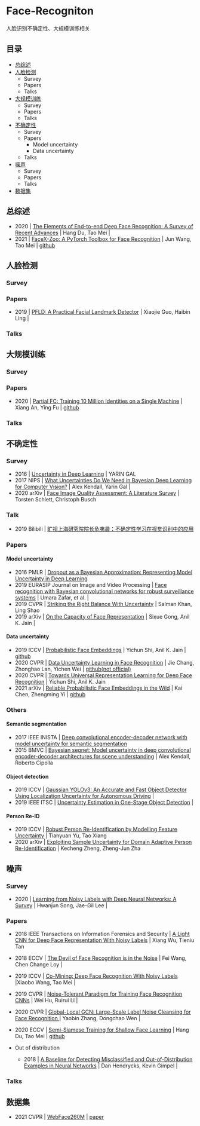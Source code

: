 # Face-Recogniton
人脸识别不确定性、大规模训练相关

## 目录
* [总综述](https://github.com/Qingcsai/Face-Recogniton#%E6%80%BB%E7%BB%BC%E8%BF%B0)
* [人脸检测](https://github.com/Qingcsai/Face-Recogniton#%E4%BA%BA%E8%84%B8%E6%A3%80%E6%B5%8B)
  * Survey
  * Papers
  * Talks
* [大规模训练](https://github.com/Qingcsai/Face-Recogniton#%E5%A4%A7%E8%A7%84%E6%A8%A1%E8%AE%AD%E7%BB%83)
  * Survey
  * Papers
  * Talks
* [不确定性](https://github.com/Qingcsai/Face-Recogniton#%E4%B8%8D%E7%A1%AE%E5%AE%9A%E6%80%A7)
  * Survey
  * Papers
    * Model uncertainty 
    * Data uncertainty 
  * Talks
* [噪声](https://github.com/Qingcsai/Face-Recogniton#%E5%99%AA%E5%A3%B0)
  * Survey
  * Papers
  * Talks
 * [数据集](https://github.com/Qingcsai/Face-Recogniton/blob/main/README.md#%E6%95%B0%E6%8D%AE%E9%9B%86)
 

## 总综述
* 2020 | [The Elements of End-to-end Deep Face Recognition: A Survey of Recent Advances](https://arxiv.org/abs/2009.13290) | Hang Du, Tao Mei | 
* 2021 | [FaceX-Zoo: A PyTorch Toolbox for Face Recognition](https://arxiv.org/abs/2101.04407) | Jun Wang, Tao Mei | [github](https://github.com/JDAI-CV/FaceX-Zoo)

## 人脸检测
### Survey
### Papers
* 2019 | [PFLD: A Practical Facial Landmark Detector](https://arxiv.org/abs/1902.10859) | Xiaojie Guo, Haibin Ling | 
### Talks

## 大规模训练
### Survey
### Papers
* 2020 | [Partial FC: Training 10 Million Identities on a Single Machine](https://arxiv.org/abs/2010.05222) | Xiang An, Ying Fu | [github](https://github.com/deepinsight/insightface/tree/master/recognition/partial_fc)
### Talks

## 不确定性
### Survey
* 2016 | [Uncertainty in Deep Learning](http://mlg.eng.cam.ac.uk/yarin/blog_2248.html) | YARIN GAL
* 2017 NIPS | [What Uncertainties Do We Need in Bayesian Deep Learning for Computer Vision?](https://arxiv.org/abs/1703.04977) | Alex Kendall, Yarin Gal | 
* 2020 arXiv | [Face Image Quality Assessment: A Literature Survey](https://arxiv.org/abs/2009.01103) | Torsten Schlett, Christoph Busch

### Talk
* 2019 Bilibili | [旷视上海研究院院长危夷晨：不确定性学习在视觉识别中的应用](https://www.bilibili.com/video/BV1RJ411D7QA)
### Papers
#### Model uncertainty 
* 2016 PMLR  | [Dropout as a Bayesian Approximation: Representing Model Uncertainty in Deep Learning](http://proceedings.mlr.press/v48/gal16.html)
* 2019 EURASIP
Journal on Image and Video Processing | [Face recognition with Bayesian convolutional networks for robust surveillance systems](https://link.springer.com/article/10.1186/s13640-019-0406-y) | Umara Zafar, et al. | 
* 2019 CVPR | [Striking the Right Balance With Uncertainty](https://openaccess.thecvf.com/content_CVPR_2019/html/Khan_Striking_the_Right_Balance_With_Uncertainty_CVPR_2019_paper.html) | Salman Khan, Ling Shao
* 2019 arXiv | [On the Capacity of Face Representation](https://arxiv.org/abs/1709.10433) | Sixue Gong, Anil K. Jain | 

#### Data uncertainty 
* 2019 ICCV | [Probabilistic Face Embeddings](https://openaccess.thecvf.com/content_ICCV_2019/html/Shi_Probabilistic_Face_Embeddings_ICCV_2019_paper.html) | Yichun Shi, Anil K. Jain | [github](https://github.com/seasonSH/Probabilistic-Face-Embeddings)
* 2020 CVPR | [Data Uncertainty Learning in Face Recognition](https://openaccess.thecvf.com/content_CVPR_2020/html/Chang_Data_Uncertainty_Learning_in_Face_Recognition_CVPR_2020_paper.html) | Jie Chang, Zhonghao Lan, Yichen Wei | [github(not official)](https://github.com/Ontheway361/dul-pytorch)
* 2020 CVPR | [Towards Universal Representation Learning for Deep Face Recognition](https://openaccess.thecvf.com/content_CVPR_2020/html/Shi_Towards_Universal_Representation_Learning_for_Deep_Face_Recognition_CVPR_2020_paper.html) | Yichun Shi, Anil K. Jain
* 2021 arXiv | [Reliable Probabilistic Face Embeddings in the Wild](https://arxiv.org/abs/2102.04075) | Kai Chen, Zhengming Yi | [github](https://github.com/KaenChan/ProbFace)

### Others
#### Semantic segmentation  
* 2017 IEEE INISTA | [Deep convolutional encoder-decoder network with model uncertainty for semantic segmentation](https://ieeexplore.ieee.org/abstract/document/8001187) 
* 2015 BMVC | [Bayesian segnet: Model uncertainty in deep convolutional encoder-decoder architectures for scene understanding](https://arxiv.org/abs/1511.02680) | Alex Kendall, Roberto Cipolla

#### Object detection
* 2019 ICCV | [Gaussian YOLOv3: An Accurate and Fast Object Detector Using Localization Uncertainty for Autonomous Driving](https://openaccess.thecvf.com/content_ICCV_2019/html/Choi_Gaussian_YOLOv3_An_Accurate_and_Fast_Object_Detector_Using_Localization_ICCV_2019_paper.html) | 
* 2019 IEEE ITSC | [Uncertainty Estimation in One-Stage Object Detection](https://ieeexplore.ieee.org/abstract/document/8917494/) | 
#### Person Re-ID
* 2019 ICCV | [Robust Person Re-Identification by Modelling Feature Uncertainty](https://openaccess.thecvf.com/content_ICCV_2019/html/Yu_Robust_Person_Re-Identification_by_Modelling_Feature_Uncertainty_ICCV_2019_paper.html) | Tianyuan Yu, Tao Xiang
* 2020 arXiv | [Exploiting Sample Uncertainty for Domain Adaptive Person Re-Identification](https://arxiv.org/abs/2012.08733) | Kecheng Zheng, Zheng-Jun Zha


## 噪声
### Survey
* 2020 | [Learning from Noisy Labels with Deep Neural Networks: A Survey](https://arxiv.org/abs/2007.08199) | Hwanjun Song, Jae-Gil Lee | 
### Papers
* 2018 IEEE Transactions on Information Forensics and Security | [A Light CNN for Deep Face Representation With Noisy Labels](https://ieeexplore.ieee.org/abstract/document/8353856) | Xiang Wu, Tieniu Tan
* 2018 ECCV | [The Devil of Face Recognition is in the Noise](https://openaccess.thecvf.com/content_ECCV_2018/html/Liren_Chen_The_Devil_of_ECCV_2018_paper.html) | Fei Wang, Chen Change Loy  |
* 2019 ICCV | [Co-Mining: Deep Face Recognition With Noisy Labels](https://openaccess.thecvf.com/content_ICCV_2019/html/Wang_Co-Mining_Deep_Face_Recognition_With_Noisy_Labels_ICCV_2019_paper.html) |Xiaobo Wang, Tao Mei |
* 2019 CVPR | [Noise-Tolerant Paradigm for Training Face Recognition CNNs](https://openaccess.thecvf.com/content_CVPR_2019/html/Hu_Noise-Tolerant_Paradigm_for_Training_Face_Recognition_CNNs_CVPR_2019_paper.html) | Wei Hu, Ruirui Li | 
* 2020 CVPR | [Global-Local GCN: Large-Scale Label Noise Cleansing for Face Recognition
](https://openaccess.thecvf.com/content_CVPR_2020/html/Zhang_Global-Local_GCN_Large-Scale_Label_Noise_Cleansing_for_Face_Recognition_CVPR_2020_paper.html) | Yaobin Zhang, Dongchao Wen |
* 2020 ECCV | [Semi-Siamese Training for Shallow Face Learning](https://link.springer.com/chapter/10.1007/978-3-030-58548-8_3) | Hang Du, Tao Mei | [github](https://github.com/dituu/Semi-Siamese-Training)

* Out of distribution
  * 2018 | [A Baseline for Detecting Misclassified and Out-of-Distribution Examples in Neural Networks](https://arxiv.org/abs/1610.02136) | Dan Hendrycks, Kevin Gimpel |
### Talks

## 数据集
* 2021 CVPR | [WebFace260M](https://www.face-benchmark.org/) | [paper](https://arxiv.org/abs/2103.04098)
